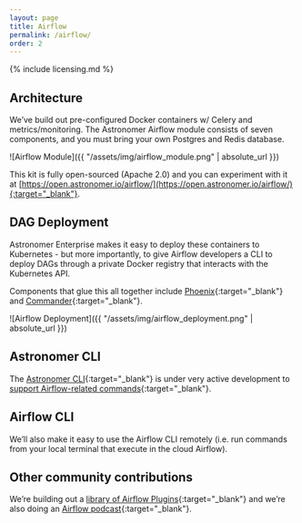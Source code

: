 ```yaml
---
layout: page
title: Airflow
permalink: /airflow/
order: 2
---
```


{% include licensing.md %}

## Architecture

We’ve build out pre-configured Docker containers w/ Celery and metrics/monitoring.
The Astronomer Airflow module consists of seven components, and you must bring
your own Postgres and Redis database.

![Airflow Module]({{ "/assets/img/airflow_module.png" | absolute_url }})

This kit is fully open-sourced (Apache 2.0) and you can experiment with it at
[https://open.astronomer.io/airflow/](https://open.astronomer.io/airflow/){:target="_blank"}.

## DAG Deployment

Astronomer Enterprise makes it easy to deploy these containers
to Kubernetes - but more importantly, to give Airflow developers a
CLI to deploy DAGs through a private Docker registry that interacts
with the Kubernetes API.

Components that glue this all together include
[Phoenix](https://github.com/astronomerio/phoenix){:target="_blank"} and
[Commander](https://github.com/astronomerio/commander){:target="_blank"}.

![Airflow Deployment]({{ "/assets/img/airflow_deployment.png" | absolute_url }})

## Astronomer CLI

The [Astronomer CLI](https://github.com/astronomerio/astro-cli){:target="_blank"} is
under very active development to
[support Airflow-related commands](https://github.com/astronomerio/astro-cli/blob/master/cmd/airflow.go){:target="_blank"}.

## Airflow CLI

We’ll also make it easy to use the Airflow CLI remotely
(i.e. run commands from your local terminal that execute in the
cloud Airflow).

## Other community contributions

We’re building out a
[library of Airflow Plugins](https://github.com/airflow-plugins){:target="_blank"}
and we’re also doing an
[Airflow podcast](soundcloud.com/the-airflow-podcast){:target="_blank"}.
